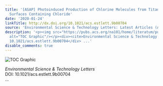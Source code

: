 ```yaml
---
title: '[ASAP] Photoinduced Production of Chlorine Molecules from Titanium Dioxide
  Surfaces Containing Chloride'
date: '2020-01-24'
linkTitle: http://dx.doi.org/10.1021/acs.estlett.9b00704
source: 'Environmental Science & Technology Letters: Latest Articles (ACS Publications)'
description: '<p><img src="https://pubs.acs.org/na101/home/literatum/publisher/achs/journals/content/estlcu/0/estlcu.ahead-of-print/acs.estlett.9b00704/20200124/images/medium/ez9b00704_0005.gif"
  alt="TOC Graphic"/></p><div><cite>Environmental Science & Technology Letters</cite></div><div>DOI:
  10.1021/acs.estlett.9b00704</div> ...'
disable_comments: true
---
```

<p><img src="https://pubs.acs.org/na101/home/literatum/publisher/achs/journals/content/estlcu/0/estlcu.ahead-of-print/acs.estlett.9b00704/20200124/images/medium/ez9b00704_0005.gif" alt="TOC Graphic"/></p><div><cite>Environmental Science & Technology Letters</cite></div><div>DOI: 10.1021/acs.estlett.9b00704</div> ...
